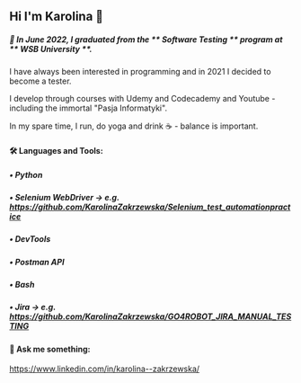 ## Hi I'm Karolina 👋




#####  🌱 In June 2022, I graduated from the ** Software Testing ** program at ** WSB University **.
I have always been interested in programming and in 2021 I decided to become a tester.

I develop through courses with Udemy and Codecademy and Youtube - including the immortal "Pasja Informatyki".

In my spare time, I run, do yoga and drink :coffee: - balance is important.





#### 🛠 Languages and Tools:

##### •	Python

##### •	Selenium WebDriver -> e.g. https://github.com/KarolinaZakrzewska/Selenium_test_automationpractice

##### • DevTools

##### •	Postman API

##### •	Bash

##### •	Jira -> e.g. https://github.com/KarolinaZakrzewska/GO4ROBOT_JIRA_MANUAL_TESTING

#### 💬 Ask me something: 

https://www.linkedin.com/in/karolina--zakrzewska/



